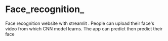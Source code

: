 # Face_recognition_
Face recognition website with streamlit . People can upload their face's video from which CNN model learns. The app can predict then predict their face
